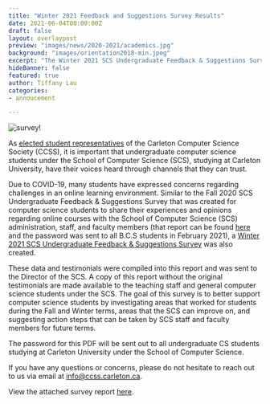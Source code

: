 ```yaml
---
title: "Winter 2021 Feedback and Suggestions Survey Results"
date: 2021-06-04T00:00:00Z
draft: false
layout: overlaypost
preview: "images/news/2020-2021/academics.jpg"
background: "images/orientation2018-min.jpeg"
excerpt: "The Winter 2021 SCS Undergraduate Feedback & Suggestions Survey has been completed and we're here to share the results."
hideBanner: false
featured: true
author: Tiffany Lau
categories:
- annoucement

---
```


![survey!](/images/news/2020-2021/academics.jpg)

As [elected student representatives](/about/team/) of the Carleton Computer Science Society (CCSS), it is important that undergraduate computer science students under the School of Computer Science (SCS), studying at Carleton University, have their voices heard through channels that they can trust.

Due to COVID-19, many students have expressed concerns regarding challenges in an online learning environment. Similar to the Fall 2020 SCS Undergraduate Feedback & Suggestions Survey that was created for computer science students to share their experiences and opinions regarding online courses with the School of Computer Science (SCS) administration, staff, and faculty members (that report can be found [here](http://ccss.carleton.ca/community/news/blog/feedback-and-suggestions-survey/) and the password was sent to all B.C.S students in February 2021), a [Winter 2021 SCS Undergraduate Feedback & Suggestions Survey](http://ccss.carleton.ca/community/news/blog/winter-feedback-and-suggestions-survey/) was also created.

These data and testimonials were compiled into this report and was sent to the Director of the SCS. A copy of this report without the original testimonials are made available to the teaching staff and general computer science students under the SCS. The goal of this survey is to better support computer science students by investigating areas that worked for students during the Fall and Winter terms, areas that the SCS can improve on, and suggesting action steps that can be taken by SCS staff and faculty members for future terms.

The password for this PDF will be sent out to all undergraduate CS students studying at Carleton University under the School of Computer Science.

If you have any questions or concerns, please do not hesitate to reach out to us via email at info@ccss.carleton.ca.

View the attached survey report [here](/pdfs/2020-2021/winter_feedback_survey.pdf).
